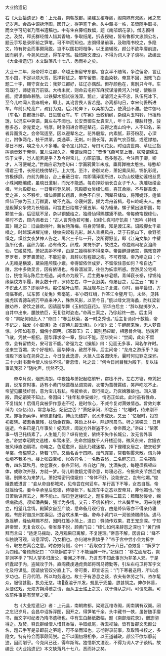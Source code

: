 大业拾遗记

右《大业拾遗记》者：上元县，南朝故都。梁建瓦棺寺阁，阁南隅有双阁。闭之忘记岁月。会昌中诏拆浮图，因开之，得笋笔千余。头中藏书一帙，虽皆随手靡书，而文字可纪者乃隋书遗稿也。中有生白藤纸数幅，题《南部烟花录》，僧志彻得之。及焚，释氏群经僧人惜其香轴，争取纸尾，拆去视轴，皆有鲁郡文忠颜公名，题云手写是录即前之笋笔，可不举而知也。志彻得录前事，及取隋书校之，多隐文，特有符会而事颇简脱。岂不以国初将相争，以王道辅政，颜公不欲华靡前迹，因而削乎。今尧风已还，得车斯驾。独惜斯文湮没，不得为词人才子谈柄。故编云《大业拾遗记》本文缺落凡十七八，悉而补之矣。

大业十二年，炀帝将幸江都，命越王侑留守东都。宫女半不随驾，争泣留帝，言辽东小国，不足以烦大驾，愿择将征之。攀车留借，指血染鞅，帝意不回，因戏飞白题二十字，赐守宫女云：我梦江都好，征辽亦偶然。但存颜色在，离别只今年。车驾既行，师徒百万前驱。大桥未就，则命云屯将军麻叔谋濬黄河入汴堤，使胜巨舰。叔谋御命甚酷，以铁脚木鹅试彼浅深。鹅止，谓濬河之夫不忠，队伍死冰下。至今儿啼闻人言麻胡来，即止。其讹言畏人皆若是。帝离都旬日，幸宋何妥所进车。车前只轮高广，疏钉为刃。后只轮庳下，以柔榆为之，使滑劲不滞。使牛御马（车名）自都抵汴郡。日进御女车。车《车宪》垂鲛绡纲，杂缀片玉鸣铃，行摇玲珑，以混车中笑语，冀左右不闻也。长安贡御车女袁宝儿，年十五，腰肢纤堕，骏憨多态，帝宠爱之，特厚。时洛阳进合蒂迎辇花，云得之嵩山坞中，人不知名，采者异而贡之。会帝驾适至，因以迎辇名之。花外殷紫，内素腻，菲芬粉蕊，心深红，跗争两花，枝干烘翠，类通草，无刺。叶圆长薄，其香气农芬馥，或惹襟袖，移日不散，嗅之令人不多睡。帝令宝儿持之，号曰司花女。时诏虞世南、草征辽指挥德音敕于帝侧，宝儿注视久之，帝谓世南曰：“昔传飞燕可掌上舞，朕常谓儒生饰于文字，岂人能若是乎？及今得宝儿，方昭前事。然多憨态，今注目于卿，卿才，人可便嘲之。”世南应诏为绝句曰：学画鸦黄半未成，垂肩亸袖太憨生。缘憨却得君王惜，长把花枝傍辇行。上大悦。至汴，帝御龙舟，萧妃乘凤舸，锦帆彩缆，穷极侈靡。舟前为舞台，台上垂蔽日帘，帘即蒲泽国所进，以负山蛟睫幼莲根丝贯小珠间睫编成，虽晓日激射，而光不能透。每舟择妙丽长白女子千人，执雕板缕金楫，号为殿脚女。一日帝将登凤舸，凭殿脚女吴绛仙肩，喜其柔丽，不与群辈齿，爱之甚，久不移步。绛仙善画长蛾眉，帝色不自禁，回辇召绛仙，将拜婕妤。适值绛仙下嫁为玉工万群妻，故不克谐。帝寝兴罢，擢为龙舟首楫，号曰崆峒夫人。由是殿脚女争效为长蛾眉。司宫吏日给螺子黛五斛，号为蛾录。螺子黛出波斯国，每颗值十金。后征赋不足，杂以铜黛给之，独绛仙得赐螺黛不绝。帝每倚帘视绛仙，移时不去，顾内谒者云：“古人言秀色若可餐，如绛仙真可疗饥矣！"因吟《持楫篇》赐之曰：旧曲歌桃叶，新妆艳落梅。将身旁轻楫，知是渡江来。诏殿脚女千辈唱之。时越溪进耀光绫，绫纹突起有光彩。越人乘樵风舟，泛于石帆山下，收野茧缲之。缲丝女夜梦神人告之，禹穴三千年一开，汝所得野茧，即《江淹文集》中壁鱼所化也。丝织为裳，必有奇文。织成，果符所梦，故进之。帝独赐司花女洎绛仙，它姬莫预。萧妃恚妒不怿，由是二姬稍稍不得亲幸。帝尝醉游诸宫，偶戏宫婢罗罗者，罗罗畏萧妃，不敢迎帝，且辞以有程姬之疾，不可荐寝。帝乃嘲之曰：个人无赖是横波，黛染隆颅簇小蛾。幸得留侬伴成梦，不留侬住意如何？帝自达广陵，宫中多效吴言，因有侬语也。帝昏湎滋深，往往为妖崇所惑。尝游吴公宅鸡台，恍惚间与陈后主相遇，尚唤帝为殿下。后主戴车纱皂帻，青绰裒长裾，绿锦纯缘紫纹方平履，舞女数十许，罗侍左右，中一女迥美。帝屡目之，后主云：“殿下不识此人耶？即丽华也。每亿桃叶山前，乘战舰与此子北渡。尔时，丽华最恨，方倚临春阁，试东郭《夋兔》紫毫笔，书’小砑红绡，作答江令璧月’句，未终，见韩擒虎跃青骢车拥万甲直来冲入，殊煞风影，以至今日。”俄以绿文测海蠡，酌红梁新酿劝帝，帝饮之甚欢。因请丽华舞《玉树后庭花》。丽华白后主：“辞以抛掷岁久，自井中出来，腰肢依巨，无复往时姿态。”帝再三索之，乃徐起终一曲。后主问帝：“肃妃何如此人？”帝曰：“春兰秋菊，各一时之秀也。”后主复诵诗十数篇，帝不记之，独爱《小窗诗》及《寄侍儿碧玉诗》。《小窗》云：午醉醒来晚，无人梦自惊。夕阳如有意，偏傍小窗明。《寄碧玉》云：离别肠应断，相思骨合销。愁魂若飞散，凭仗一相招。丽华拜求帝一章，辞以不能。丽华笑曰：“尝闻，此处不留侬，会有留侬处，安可言不能。”帝强为之《操觚》曰：见面无多事，闻名尔许时。坐来生百媚，实个好相知。丽华捧诗，赦然不怿。后主问帝：“龙舟之游乐乎？始谓殿下致治在尧舜之上，今日复此逸游，大抵人生各图快乐，曩时何见罪之深邪。三十六封书至今使人怏怏不悦。”帝忽悟，叱之云：“何今日尚目我为殿下，复以往事讥我邪？”随叱声，恍然不见。

　　帝幸月观，烟景清朗，中夜独与萧妃起临前轩，帘栊不开。左右方寝，帝凭妃肩，说东宫时事。适有小黄门映蔷薇丛调宫婢，衣带为蔷薇罥结，笑声吃吃不止。帝望见腰肢纤弱，意为宝儿有私。帝披单衣，亟行擒之。乃宫婢雅娘也。回入寝殿，萧妃诮笑不知止。帝因曰：“往年私幸妥娘时，情态正如此。此时虽有性命，不复惜矣！后得月宾被伊作意态不彻，是时侬心，不减今复对萧娘情态。曾效刘孝绰为《杂忆诗》，常念与妃，妃记之否？”萧妃承问，即念云：“忆睡时，待来刚不来。卸妆仍索伴，解佩更相催。博山思结梦，沉水未成灰。又云：“忆起时，投签初报晓。被惹香黛残，枕隐金钗袅。笑动上林中，除却司晨鸟。听之咨嗟云：日月遄逝，今来已是几年事矣！妃因言，闻说方外群盗不少，幸帝图之。”帝曰：“侬家事一切己托杨素了。人生能几何？纵有他变，侬终不失作长城公，汝无言外事也。”帝尝幸昭明文选楼，车驾未至，先命宫娥数千人升楼迎侍。微风东来，宫娥衣被风绰直泊肩项。帝睹之，色荒愈炽，因此乃建迷楼，择下俚稚女居之，使衣轻罗单裳，倚槛望之，势若飞举。又爇名香于四隅。烟气霏霏，常若朝雾未散。谓为神仙境不我多也。楼上张四宝帐，帐各异名：一名散春愁，二名醉忘归，三名夜酣香，四名延秋月。妆奁寝衣，帐各异制。帝自达广陵，沈湎失度，每睡须摇顿四体，或歌吹齐鼓，方就一梦。侍儿韩俊娥尤得帝意，每寝必召，令振耸支节然后成寝。别赐名为来梦儿。萧妃常密讯俊娥曰：“帝体不舒，汝能安之，岂有他媚。”俊娥畏威进言：“妾从帝自都城来，见帝尝在何妥车。车行高下不等，女态自摇，帝就摇怡悦。妾今幸承皇后恩德，侍寝帐下，私效车中之态以安帝耳，非他媚也。”他日萧后诬罪去之，帝不能止。暇日登迷楼忆之，题东南柱二篇云：黯黯愁侵骨，绵绵病欲成。须知潘岳鬓，强半为多情。又云：不信长相忆，丝从鬓里生。闲来倚楼立，相望几含情。殿脚女自至广陵，悉命备月观行宫，由是绛仙等亦不得亲侍寝殿。有郎将自瓜州宣事回，进合欢水果一器。帝命小黄门以一双驰骑赐绛仙。遇马急摇解，绛仙拜赐不然，因附红笺小简上，进曰：驿骑传双果，君王宠念深。宁知辞帝里，无复合欢心。帝省章不悦，顾黄门曰：“绛仙如何来辞怨之深也？”黄门惧拜而言曰：“适走马摇动，及月观果巳离解，不复连理。”帝意不解，因言曰：“绛不仙独貌可观，诗意深切，乃女相也。亦何谢左贵嫔乎？”帝于宫中尝小会为拆字令，取左右离合之意。时杳娘侍侧，帝曰：“我取杳字为十八日。”杳娘复：“解罗字为四维。”帝顾萧妃曰：“尔能拆朕字乎？不能当醉一杯。”妃徐曰：“移左画居右，岂非渊字乎？”时人望多归唐公，帝闻之不怿。乃言吾不知此事岂为非圣人邪。于是奸蠹起于内，盗贼攻于外。直阁裴虔通虎贲郎将司马德勤等，引左右屯卫将军宇文化及将谋乱，因请放官奴分直上下。帝可奏，即宣诏云：“门下寒暑迭用，所以成岁功也。日月代明，所以均劳逸也。故士子有游息之谈，农夫有休劳之节。咨尔髦众，服役甚勤，执劳无怠。埃盍溢于爪发，虮虱于兜鍪，朕甚悯之。俾尔休番，从便亿戏，无烦方朔滑稽之请，而从卫士递上之文，朕于侍从之间，可谓恩矣。可依前件事是有焚草之变。”

　　右《大业拾遗记》者：上元县，南朝故都。梁建瓦棺寺阁，阁南隅有双阁。闭之忘记岁月。会昌中诏拆浮图，因开之，得笋笔千余。头中藏书一帙，虽皆随手靡书，而文字可纪者乃隋书遗稿也。中有生白藤纸数幅，题《南部烟花录》，僧志彻得之。及焚，释氏群经僧人惜其香轴，争取纸尾，拆去视轴，皆有鲁郡文忠颜公名，题云手写是录即前之笋笔，可不举而知也。志彻得录前事，及取隋书校之，多隐文，特有符会而事颇简脱。岂不以国初将相争，以王道辅政，颜公不欲华靡前迹，因而削乎。今尧风已还，得车斯驾。独惜斯文湮没，不得为词人才子谈柄。故编云《大业拾遗记》本文缺落凡十七八，悉而补之矣。
